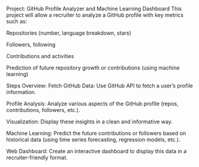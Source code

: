 Project: GitHub Profile Analyzer and Machine Learning Dashboard
This project will allow a recruiter to analyze a GitHub profile with key metrics such as:

Repositories (number, language breakdown, stars)

Followers, following

Contributions and activities

Prediction of future repository growth or contributions (using machine learning)

Steps Overview:
Fetch GitHub Data: Use GitHub API to fetch a user’s profile information.

Profile Analysis: Analyze various aspects of the GitHub profile (repos, contributions, followers, etc.).

Visualization: Display these insights in a clean and informative way.

Machine Learning: Predict the future contributions or followers based on historical data (using time series forecasting, regression models, etc.).

Web Dashboard: Create an interactive dashboard to display this data in a recruiter-friendly format.